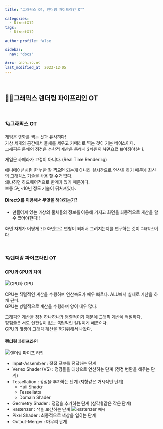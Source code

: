 ```yaml
---
title: "그래픽스 OT, 렌더링 파이프라인 OT"

categories:
  - DirectX12
tags:
  - DirectX12

author_profile: false

sidebar:
  nav: "docs"

date: 2023-12-05
last_modified_at: 2023-12-05
---
```


<br>


## 🙇‍♀️그래픽스 렌더링 파이프라인 OT


<br>


### 🪐그래픽스 OT

게임은 영화를 찍는 것과 유사하다!  
가상 세계의 공간에서 물체를 세우고 카메라로 찍는 것이 기본 베이스이다.  
그래픽은 물체의 정점을 수학적 계산을 통해서 2차원의 화면으로 보여줘야한다.  

게임은 카메라가 고정이 아니다. (Real Time Rendering)

애니메이션처럼 한 번만 잘 찍으면 되는게 아니라 실시간으로 연산을 하기 때문에 최신의 그래픽스 기술을 사용 할 수가 없다.  
왜냐하면 하드웨어적으로 한계가 있기 때문이다.  
보통 5년~10년 정도 기술이 뒤처져있다.  

#### **DirectX를 이용해서 무엇을 해야되는가?**  
- 만들어져 있는 가상의 물체들의 정보를 이용해 가지고 화면을 최종적으로 계산을 할 수 있어야한다!!  

화면 자체가 어떻게 2D 화면으로 변형이 되어서 그려지는지를 연구하는 것이 `그래픽스`이다

<br>


### 🪐렌더링 파이프라인 OT


#### CPU와 GPU의 차이

![CPU와 GPU](https://github.com/stopresent/BOJ/assets/86364202/9e4c3041-3ad4-41f5-b218-6b00edf3bd1b)

CPU는 직렬적인 계산을 수행하며 연산속도가 매우 빠르다. ALU에서 실제로 계산을 하게 된다.  
GPU는 병렬적으로 계산을 수행하며 양이 매우 많다.  

그래픽의 계산을 정점 하나하나가 병렬적이기 때문에 그래픽 계산에 적절하다.  
정점들은 서로 연관성이 없는 독립적인 일감이기 때문이다.  
GPU의 태생이 그래픽 계산을 하기위해서 나왔다.

#### 렌더링 파이프라인

![렌더링 파이프 라인](https://github.com/stopresent/BOJ/assets/86364202/6737ac16-c584-4201-a972-9aad64cc6e57)

- Input-Assembler : 정점 정보를 전달하는 단계
- Vertex Shader (VS) : 정점들을 대상으로 연산하는 단계 (정점 변환을 해주는 단계)
- Tessellation : 정점을 추가하는 단계 (지형같은 거시적인 단계)
    - Hull Shader
    - Tessellator
    - Domain Shader
- Geometry Shader : 정점을 추가하는 단계 (삼각형같은 작은 단계)
- Rasterizer : 색을 보간하는 단계
    ![Rasterizer 예시](https://github.com/stopresent/BOJ/assets/86364202/0c7c6125-546b-4b71-9b6e-3e43bc056527)
- Pixel Shader : 최종적으로 색상을 입히는 단계
- Output-Merger : 마무리 단계